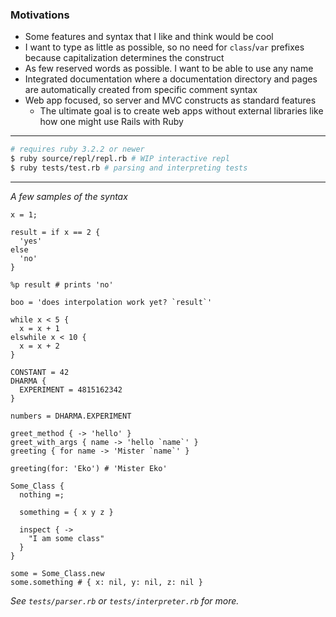 ### Motivations

- Some features and syntax that I like and think would be cool
- I want to type as little as possible, so no need for `class`/`var` prefixes because capitalization determines the
  construct
- As few reserved words as possible. I want to be able to use any name
- Integrated documentation where a documentation directory and pages are automatically created from specific comment
  syntax
- Web app focused, so server and MVC constructs as standard features
    - The ultimate goal is to create web apps without external libraries like how one might use Rails with Ruby

---

```bash
# requires ruby 3.2.2 or newer
$ ruby source/repl/repl.rb # WIP interactive repl
$ ruby tests/test.rb # parsing and interpreting tests
```

---
*A few samples of the syntax*

```
x = 1;

result = if x == 2 {
  'yes'
else
  'no'
}

%p result # prints 'no'

boo = 'does interpolation work yet? `result`'

while x < 5 {
  x = x + 1
elswhile x < 10 {
  x = x + 2
}

CONSTANT = 42
DHARMA {
  EXPERIMENT = 4815162342
}

numbers = DHARMA.EXPERIMENT

greet_method { -> 'hello' }
greet_with_args { name -> 'hello `name`' }
greeting { for name -> 'Mister `name`' } 

greeting(for: 'Eko') # 'Mister Eko'

Some_Class {
  nothing =;
  
  something = { x y z }
  
  inspect { ->
    "I am some class"
  }
}

some = Some_Class.new
some.something # { x: nil, y: nil, z: nil }
```

*See `tests/parser.rb` or `tests/interpreter.rb` for more.*

